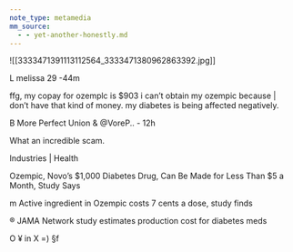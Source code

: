 ```yaml
---
note_type: metamedia
mm_source:
  - - yet-another-honestly.md
---
```


![[3333471391113112564_3333471380962863392.jpg]]

L melissa 29 -44m

ffg, my copay for ozemplc is $903 i can’t obtain
my ozempic because | don’t have that kind of
money. my diabetes is being affected
negatively.

B More Perfect Union & @VoreP.. - 12h

What an incredible scam.

Industries | Health

Ozempic, Novo’s $1,000
Diabetes Drug, Can Be Made
for Less Than $5 a Month,
Study Says

m Active ingredient in Ozempic costs 7 cents
a dose, study finds

® JAMA Network study estimates production
cost for diabetes meds

O ¥ in X =) §f


